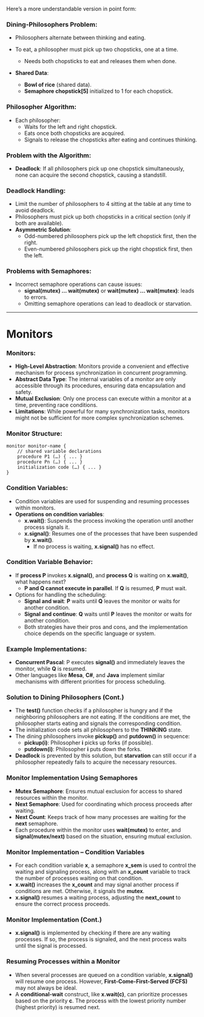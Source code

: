 Here’s a more understandable version in point form:

### **Dining-Philosophers Problem**:
- Philosophers alternate between thinking and eating.
- To eat, a philosopher must pick up two chopsticks, one at a time.
  - Needs both chopsticks to eat and releases them when done.
  
- **Shared Data**:
  - **Bowl of rice** (shared data).
  - **Semaphore chopstick[5]** initialized to 1 for each chopstick.

### **Philosopher Algorithm**:
- Each philosopher:
  - Waits for the left and right chopstick.
  - Eats once both chopsticks are acquired.
  - Signals to release the chopsticks after eating and continues thinking.
  
### **Problem with the Algorithm**:
- **Deadlock**: If all philosophers pick up one chopstick simultaneously, none can acquire the second chopstick, causing a standstill.

### **Deadlock Handling**:
- Limit the number of philosophers to 4 sitting at the table at any time to avoid deadlock.
- Philosophers must pick up both chopsticks in a critical section (only if both are available).
- **Asymmetric Solution**:
  - Odd-numbered philosophers pick up the left chopstick first, then the right.
  - Even-numbered philosophers pick up the right chopstick first, then the left.
  
### **Problems with Semaphores**:
- Incorrect semaphore operations can cause issues:
  - **signal(mutex) ... wait(mutex)** or **wait(mutex) ... wait(mutex)**: leads to errors.
  - Omitting semaphore operations can lead to deadlock or starvation.

---
# Monitors

### **Monitors**:
- **High-Level Abstraction**: Monitors provide a convenient and effective mechanism for process synchronization in concurrent programming.
- **Abstract Data Type**: The internal variables of a monitor are only accessible through its procedures, ensuring data encapsulation and safety.
- **Mutual Exclusion**: Only one process can execute within a monitor at a time, preventing race conditions.
- **Limitations**: While powerful for many synchronization tasks, monitors might not be sufficient for more complex synchronization schemes.

### **Monitor Structure**:
```text
monitor monitor-name {
    // shared variable declarations
    procedure P1 (…) { ... }
    procedure Pn (…) { ... }
    initialization code (…) { ... }
}
```

### **Condition Variables**:
- Condition variables are used for suspending and resuming processes within monitors.
- **Operations on condition variables**:
  - **x.wait()**: Suspends the process invoking the operation until another process signals it.
  - **x.signal()**: Resumes one of the processes that have been suspended by **x.wait()**.
    - If no process is waiting, **x.signal()** has no effect.

### **Condition Variable Behavior**:
- If **process P** invokes **x.signal()**, and **process Q** is waiting on **x.wait()**, what happens next?
  - **P and Q cannot execute in parallel**. If **Q** is resumed, **P** must wait.
- Options for handling the scheduling:
  - **Signal and wait**: **P** waits until **Q** leaves the monitor or waits for another condition.
  - **Signal and continue**: **Q** waits until **P** leaves the monitor or waits for another condition.
  - Both strategies have their pros and cons, and the implementation choice depends on the specific language or system.
  
### **Example Implementations**:
- **Concurrent Pascal**: P executes **signal()** and immediately leaves the monitor, while **Q** is resumed.
- Other languages like **Mesa**, **C#**, and **Java** implement similar mechanisms with different priorities for process scheduling.


### **Solution to Dining Philosophers (Cont.)**
- The **test()** function checks if a philosopher is hungry and if the neighboring philosophers are not eating. If the conditions are met, the philosopher starts eating and signals the corresponding condition.
- The initialization code sets all philosophers to the **THINKING** state.
- The dining philosophers invoke **pickup()** and **putdown()** in sequence:
  - **pickup(i)**: Philosopher **i** picks up forks (if possible).
  - **putdown(i)**: Philosopher **i** puts down the forks.
- **Deadlock** is prevented by this solution, but **starvation** can still occur if a philosopher repeatedly fails to acquire the necessary resources.

### **Monitor Implementation Using Semaphores**
- **Mutex Semaphore**: Ensures mutual exclusion for access to shared resources within the monitor.
- **Next Semaphore**: Used for coordinating which process proceeds after waiting.
- **Next Count**: Keeps track of how many processes are waiting for the **next** semaphore.
- Each procedure within the monitor uses **wait(mutex)** to enter, and **signal(mutex/next)** based on the situation, ensuring mutual exclusion.

### **Monitor Implementation – Condition Variables**
- For each condition variable **x**, a semaphore **x_sem** is used to control the waiting and signaling process, along with an **x_count** variable to track the number of processes waiting on that condition.
- **x.wait()** increases the **x_count** and may signal another process if conditions are met. Otherwise, it signals the **mutex**.
- **x.signal()** resumes a waiting process, adjusting the **next_count** to ensure the correct process proceeds.

### **Monitor Implementation (Cont.)**
- **x.signal()** is implemented by checking if there are any waiting processes. If so, the process is signaled, and the next process waits until the signal is processed.

### **Resuming Processes within a Monitor**
- When several processes are queued on a condition variable, **x.signal()** will resume one process. However, **First-Come-First-Served (FCFS)** may not always be ideal.
- A **conditional-wait** construct, like **x.wait(c)**, can prioritize processes based on the priority **c**. The process with the lowest priority number (highest priority) is resumed next.
